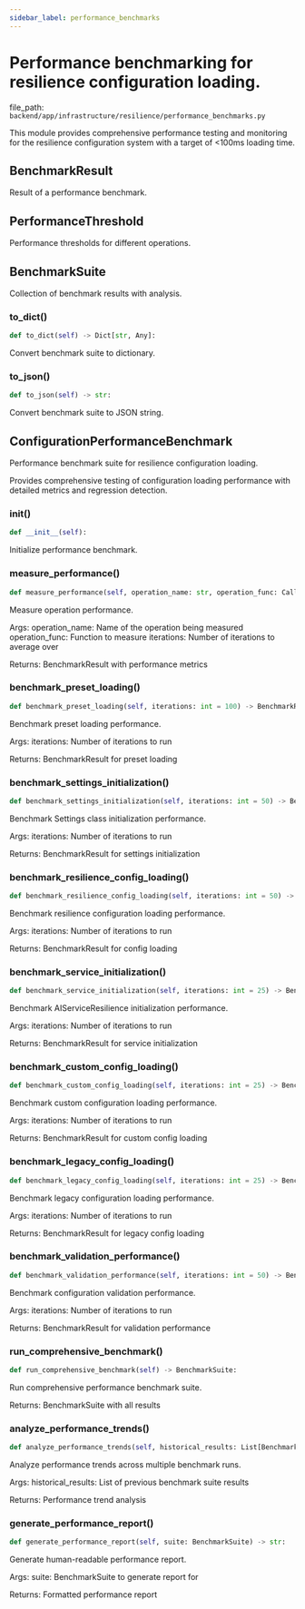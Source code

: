 ```yaml
---
sidebar_label: performance_benchmarks
---
```


# Performance benchmarking for resilience configuration loading.

  file_path: `backend/app/infrastructure/resilience/performance_benchmarks.py`

This module provides comprehensive performance testing and monitoring
for the resilience configuration system with a target of <100ms loading time.

## BenchmarkResult

Result of a performance benchmark.

## PerformanceThreshold

Performance thresholds for different operations.

## BenchmarkSuite

Collection of benchmark results with analysis.

### to_dict()

```python
def to_dict(self) -> Dict[str, Any]:
```

Convert benchmark suite to dictionary.

### to_json()

```python
def to_json(self) -> str:
```

Convert benchmark suite to JSON string.

## ConfigurationPerformanceBenchmark

Performance benchmark suite for resilience configuration loading.

Provides comprehensive testing of configuration loading performance
with detailed metrics and regression detection.

### __init__()

```python
def __init__(self):
```

Initialize performance benchmark.

### measure_performance()

```python
def measure_performance(self, operation_name: str, operation_func: Callable, iterations: int = 1):
```

Measure operation performance.

Args:
    operation_name: Name of the operation being measured
    operation_func: Function to measure
    iterations: Number of iterations to average over
    
Returns:
    BenchmarkResult with performance metrics

### benchmark_preset_loading()

```python
def benchmark_preset_loading(self, iterations: int = 100) -> BenchmarkResult:
```

Benchmark preset loading performance.

Args:
    iterations: Number of iterations to run
    
Returns:
    BenchmarkResult for preset loading

### benchmark_settings_initialization()

```python
def benchmark_settings_initialization(self, iterations: int = 50) -> BenchmarkResult:
```

Benchmark Settings class initialization performance.

Args:
    iterations: Number of iterations to run
    
Returns:
    BenchmarkResult for settings initialization

### benchmark_resilience_config_loading()

```python
def benchmark_resilience_config_loading(self, iterations: int = 50) -> BenchmarkResult:
```

Benchmark resilience configuration loading performance.

Args:
    iterations: Number of iterations to run
    
Returns:
    BenchmarkResult for config loading

### benchmark_service_initialization()

```python
def benchmark_service_initialization(self, iterations: int = 25) -> BenchmarkResult:
```

Benchmark AIServiceResilience initialization performance.

Args:
    iterations: Number of iterations to run
    
Returns:
    BenchmarkResult for service initialization

### benchmark_custom_config_loading()

```python
def benchmark_custom_config_loading(self, iterations: int = 25) -> BenchmarkResult:
```

Benchmark custom configuration loading performance.

Args:
    iterations: Number of iterations to run
    
Returns:
    BenchmarkResult for custom config loading

### benchmark_legacy_config_loading()

```python
def benchmark_legacy_config_loading(self, iterations: int = 25) -> BenchmarkResult:
```

Benchmark legacy configuration loading performance.

Args:
    iterations: Number of iterations to run
    
Returns:
    BenchmarkResult for legacy config loading

### benchmark_validation_performance()

```python
def benchmark_validation_performance(self, iterations: int = 50) -> BenchmarkResult:
```

Benchmark configuration validation performance.

Args:
    iterations: Number of iterations to run
    
Returns:
    BenchmarkResult for validation performance

### run_comprehensive_benchmark()

```python
def run_comprehensive_benchmark(self) -> BenchmarkSuite:
```

Run comprehensive performance benchmark suite.

Returns:
    BenchmarkSuite with all results

### analyze_performance_trends()

```python
def analyze_performance_trends(self, historical_results: List[BenchmarkSuite]) -> Dict[str, Any]:
```

Analyze performance trends across multiple benchmark runs.

Args:
    historical_results: List of previous benchmark suite results
    
Returns:
    Performance trend analysis

### generate_performance_report()

```python
def generate_performance_report(self, suite: BenchmarkSuite) -> str:
```

Generate human-readable performance report.

Args:
    suite: BenchmarkSuite to generate report for
    
Returns:
    Formatted performance report
